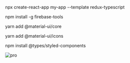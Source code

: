 npx create-react-app my-app --template redux-typescript

npm install -g firebase-tools

yarn add @material-ui/core

yarn add @material-ui/icons


npm install @types/styled-components


![pro](https://user-images.githubusercontent.com/46336938/119203313-2dc5a180-baac-11eb-82e8-d433bda72664.png)

